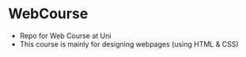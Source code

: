 # WebCourse
- Repo for Web Course at Uni
- This course is mainly for designing webpages (using HTML & CSS)
